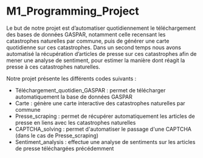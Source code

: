 # M1_Programming_Project

Le but de notre projet est d’automatiser quotidiennement le téléchargement des bases de données GASPAR, notamment celle recensant les catastrophes naturelles par commune, puis de générer une carte quotidienne sur ces catastrophes. Dans un second temps nous avons automatisé la récupération d’articles de presse sur ces catastrophes afin de mener une analyse de sentiment, pour estimer la manière dont réagit la presse à ces catastrophes naturelles. 

Notre projet présente les différents codes suivants : 
- Téléchargement_quotidien_GASPAR : permet de télécharger automatiquement la base de données GASPAR
- Carte : génère une carte interactive des catastrophes naturelles par commune
- Presse_scraping : permet de récupérer automatiquement les articles de presse en liens avec les catastrophes naturelles
- CAPTCHA_solving : permet d'automatiser le passage d'une CAPTCHA (dans le cas de Presse_scraping)
- Sentiment_analysis : effectue une analyse de sentiments sur les articles de presse téléchargées précédemment 
